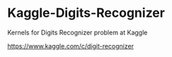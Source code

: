 # Kaggle-Digits-Recognizer

Kernels for Digits Recognizer problem at Kaggle

https://www.kaggle.com/c/digit-recognizer

